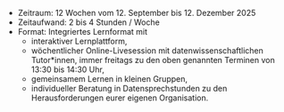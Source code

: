 - Zeitraum: 12 Wochen vom 12. September bis 12. Dezember 2025
- Zeitaufwand: 2 bis 4 Stunden / Woche
- Format: Integriertes Lernformat mit
  - interaktiver Lernplattform,
  - wöchentlicher Online-Livesession mit datenwissenschaftlichen Tutor*innen, immer freitags
    zu den oben genannten Terminen von 13:30 bis 14:30 Uhr,
  - gemeinsamem Lernen in kleinen Gruppen,
  - individueller Beratung in Datensprechstunden zu den Herausforderungen eurer eigenen Organisation.
